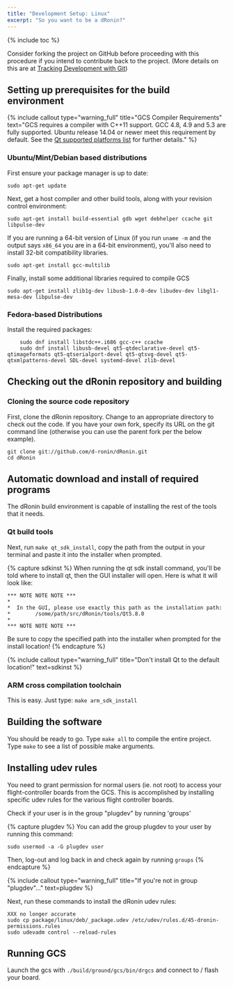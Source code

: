 ```yaml
---
title: "Development Setup: Linux"
excerpt: "So you want to be a dRonin?"
---
```

{% include toc %}

Consider forking the project on GitHub before proceeding with this procedure if you intend to contribute back to the project.  (More details on this are at [Tracking Development with Git](doc:tracking-development-with-git))

## Setting up prerequisites for the build environment

{% include callout type="warning_full" title="GCS Compiler Requirements" text="GCS requires a compiler with C++11 support. GCC 4.8, 4.9 and 5.3 are fully supported. Ubuntu release 14.04 or newer meet this requirement by default. See the [Qt supported platforms list](http://doc.qt.io/archives/qt-5.8/supported-platforms.html#supported-configurations) for further details." %}

### Ubuntu/Mint/Debian based distributions

First ensure your package manager is up to date:

```
sudo apt-get update
```

Next, get a host compiler and other build tools, along with your revision control environment:

```
sudo apt-get install build-essential gdb wget debhelper ccache git libpulse-dev
```

If you are running a 64-bit version of Linux (if you run `uname -m` and the output says `x86_64` you are in a 64-bit environment), you'll also need to install 32-bit compatibility libraries. 

```
sudo apt-get install gcc-multilib
```

Finally, install some additional libraries required to compile GCS

```
sudo apt-get install zlib1g-dev libusb-1.0-0-dev libudev-dev libgl1-mesa-dev libpulse-dev
```

### Fedora-based Distributions

Install the required packages:

```
    sudo dnf install libstdc++.i686 gcc-c++ ccache
    sudo dnf install libusb-devel qt5-qtdeclarative-devel qt5-qtimageformats qt5-qtserialport-devel qt5-qtsvg-devel qt5-qtxmlpatterns-devel SDL-devel systemd-devel zlib-devel
```

## Checking out the dRonin repository and building

### Cloning the source code repository

First, clone the dRonin repository.  Change to an appropriate directory to check out the code.  If you have your own fork, specify its URL on the git command line (otherwise you can use the parent fork per the below example).

```
git clone git://github.com/d-ronin/dRonin.git
cd dRonin
```

## Automatic download and install of required programs

The dRonin build environment is capable of installing the rest of the tools that it needs.

### Qt build tools

Next, run `make qt_sdk_install`, copy the path from the output in your terminal and paste it into the installer when prompted.

{% capture sdkinst %}
When running the qt sdk install command, you'll be told where to install qt, then the GUI installer will open. Here is what it will look like:

```
*** NOTE NOTE NOTE ***
*
*  In the GUI, please use exactly this path as the installation path:
*        /some/path/src/dRonin/tools/Qt5.8.0
*
*** NOTE NOTE NOTE ***
```

Be sure to copy the specified path into the installer when prompted for the install location!
{% endcapture %}

{% include callout type="warning_full" title="Don't install Qt to the default location!" text=sdkinst %}

### ARM cross compilation toolchain

This is easy.  Just type: `make arm_sdk_install`

## Building the software

You should be ready to go. Type `make all` to compile the entire project. Type `make` to see a list of possible make arguments. 

## Installing udev rules

You need to grant permission for normal users (ie. not root) to access your flight-controller boards from the GCS. This is accomplished by installing specific udev rules for the various flight controller boards.

Check if your user is in the group "plugdev" by running 'groups'

{% capture plugdev %}
You can add the group plugdev to your user by running this command:

```
sudo usermod -a -G plugdev user
```

Then, log-out and log back in and check again by running `groups`
{% endcapture %}

{% include callout type="warning_full" title="If you're not in group \"plugdev\"..." text=plugdev %}

Next, run these commands to install the dRonin udev rules:

```
XXX no longer accurate
sudo cp package/linux/deb/_package.udev /etc/udev/rules.d/45-dronin-permissions.rules
sudo udevadm control --reload-rules
```

## Running GCS

Launch the gcs with `./build/ground/gcs/bin/drgcs` and connect to / flash your board.
